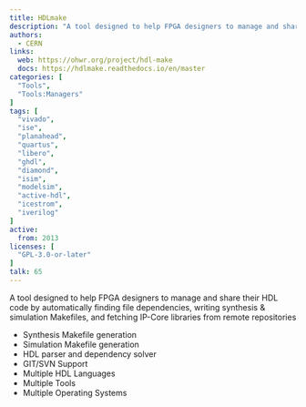 ```yaml
---
title: HDLmake
description: "A tool designed to help FPGA designers to manage and share their HDL code by automatically finding file dependencies, writing synthesis & simulation Makefiles, and fetching IP-Core libraries from remote repositories"
authors:
  - CERN
links:
  web: https://ohwr.org/project/hdl-make
  docs: https://hdlmake.readthedocs.io/en/master
categories: [
  "Tools",
  "Tools:Managers"
]
tags: [
  "vivado",
  "ise",
  "planahead",
  "quartus",
  "libero",
  "ghdl",
  "diamond",
  "isim",
  "modelsim",
  "active-hdl",
  "icestrom",
  "iverilog"
]
active:
  from: 2013
licenses: [
  "GPL-3.0-or-later"
]
talk: 65
---
```


A tool designed to help FPGA designers to manage and share their HDL code by automatically finding file dependencies, writing synthesis & simulation Makefiles, and fetching IP-Core libraries from remote repositories

* Synthesis Makefile generation
* Simulation Makefile generation
* HDL parser and dependency solver
* GIT/SVN Support
* Multiple HDL Languages
* Multiple Tools
* Multiple Operating Systems

